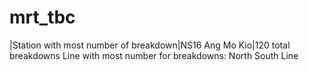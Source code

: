 # mrt_tbc



|Station with most number of breakdown|NS16 Ang Mo Kio|120 total breakdowns
Line with most number for breakdowns:	North South Line	
